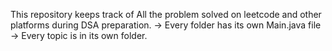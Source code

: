 This repository keeps track of All the problem solved on leetcode and other platforms during DSA preparation. 
-> Every folder has its own Main.java file
-> Every topic is in its own folder. 
